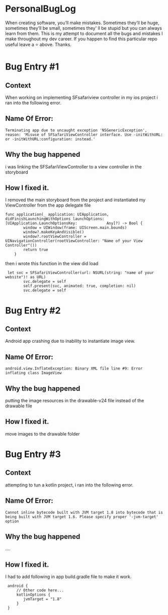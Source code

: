 # PersonalBugLog
When creating software, you’ll make mistakes. Sometimes they’ll be huge, sometimes they’ll be small, sometimes they' ll be stupid but you can always learn from them. This is my attempt to document all the bugs and mistakes I make throughout my dev career. If you happen to find this particular repo useful leave a ⭐️ above. Thanks.


# Bug Entry  #1
## Context
When working on implementing SFsafariview controller in my ios project i ran into the following error.

## Name Of Error:
```
Terminating app due to uncaught exception 'NSGenericException', reason: 'Misuse of SFSafariViewController interface. Use -initWithURL: or -initWithURL:configuration: instead.'
```

## Why the bug happened
 i was linking the SFSafariViewController to a view controller in the storyboard 

## How I fixed it.
I removed the main storyboard from the project and instantiated my ViewController from the app delegate file 
```
func application(_ application: UIApplication, didFinishLaunchingWithOptions launchOptions: [UIApplication.LaunchOptionsKey:             Any]?) -> Bool {
        window = UIWindow(frame: UIScreen.main.bounds)
        window?.makeKeyAndVisible()
        window?.rootViewController = UINavigationController(rootViewController: "Name of your View Controller"())
        return true
    }
```

then i wrote this function in the view did load 
```
 let svc = SFSafariViewController(url: NSURL(string: "name of your website")! as URL)
        svc.delegate = self
        self.present(svc, animated: true, completion: nil)
        svc.delegate = self
```
# Bug Entry  #2
## Context
Android app crashing due to inability to instantiate image view.

## Name Of Error:
```
android.view.InflateException: Binary XML file line #9: Error inflating class ImageView
```

## Why the bug happened
 putting the image resources in the drawable-v24 file instead of the drawable file 

## How I fixed it.
move images to the drawable folder


# Bug Entry  #3
## Context
attempting to tun a kotlin project, i ran into the following error.

## Name Of Error:
```
Cannot inline bytecode built with JVM target 1.8 into bytecode that is being built with JVM target 1.6. Please specify proper '-jvm-target' option
```

## Why the bug happened
 ....

## How I fixed it.
I  had to add following in app build.gradle file to make it work.
```
 android {
     // Other code here...
     kotlinOptions {
        jvmTarget = "1.8"
     }
 }
```
